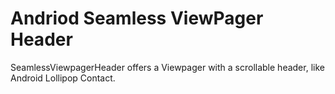 Andriod Seamless ViewPager Header 
===
SeamlessViewpagerHeader offers a Viewpager with a scrollable header, like Android Lollipop Contact.
